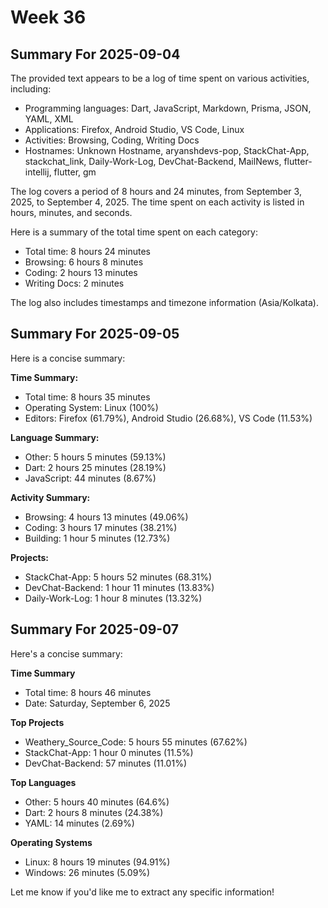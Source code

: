 # Week 36

## Summary For 2025-09-04
The provided text appears to be a log of time spent on various activities, including:

* Programming languages: Dart, JavaScript, Markdown, Prisma, JSON, YAML, XML
* Applications: Firefox, Android Studio, VS Code, Linux
* Activities: Browsing, Coding, Writing Docs
* Hostnames: Unknown Hostname, aryanshdevs-pop, StackChat-App, stackchat_link, Daily-Work-Log, DevChat-Backend, MailNews, flutter-intellij, flutter, gm

The log covers a period of 8 hours and 24 minutes, from September 3, 2025, to September 4, 2025. The time spent on each activity is listed in hours, minutes, and seconds.

Here is a summary of the total time spent on each category:

* Total time: 8 hours 24 minutes
* Browsing: 6 hours 8 minutes
* Coding: 2 hours 13 minutes
* Writing Docs: 2 minutes

The log also includes timestamps and timezone information (Asia/Kolkata).



## Summary For 2025-09-05
Here is a concise summary:

**Time Summary:**
- Total time: 8 hours 35 minutes
- Operating System: Linux (100%)
- Editors: Firefox (61.79%), Android Studio (26.68%), VS Code (11.53%)

**Language Summary:**
- Other: 5 hours 5 minutes (59.13%)
- Dart: 2 hours 25 minutes (28.19%)
- JavaScript: 44 minutes (8.67%)

**Activity Summary:**
- Browsing: 4 hours 13 minutes (49.06%)
- Coding: 3 hours 17 minutes (38.21%)
- Building: 1 hour 5 minutes (12.73%)

**Projects:**
- StackChat-App: 5 hours 52 minutes (68.31%)
- DevChat-Backend: 1 hour 11 minutes (13.83%)
- Daily-Work-Log: 1 hour 8 minutes (13.32%)


## Summary For 2025-09-07
Here's a concise summary:

**Time Summary**

* Total time: 8 hours 46 minutes
* Date: Saturday, September 6, 2025

**Top Projects**

* Weathery_Source_Code: 5 hours 55 minutes (67.62%)
* StackChat-App: 1 hour 0 minutes (11.5%)
* DevChat-Backend: 57 minutes (11.01%)

**Top Languages**

* Other: 5 hours 40 minutes (64.6%)
* Dart: 2 hours 8 minutes (24.38%)
* YAML: 14 minutes (2.69%)

**Operating Systems**

* Linux: 8 hours 19 minutes (94.91%)
* Windows: 26 minutes (5.09%)

Let me know if you'd like me to extract any specific information!